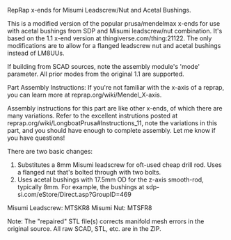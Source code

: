 RepRap x-ends for Misumi Leadscrew/Nut and Acetal Bushings.

This is a modified version of the popular prusa/mendelmax x-ends for use with acetal bushings from SDP and Misumi leadscrew/nut combination. It's based on the 1.1 x-end version at thingiverse.com/thing:21122. The only modifications are to allow for a flanged leadscrew nut and acetal bushings instead of LM8UUs.

If building from SCAD sources, note the assembly module's 'mode' parameter.  All prior modes from the original 1.1 are supported.


Part Assembly Instructions:
If you're not familiar with the x-axis of a reprap, you can learn more at reprap.org/wiki/Mendel_X-axis.

Assembly instructions for this part are like other x-ends, of which there are many variations. Refer to the excellent instrutions posted at reprap.org/wiki/LongboatPrusa#Instructions_11, note the variations in this part, and you should have enough to complete assembly. Let me know if you have questions!

There are two basic changes:
1) Substitutes a 8mm Misumi leadscrew for oft-used cheap drill rod. Uses a flanged nut that's bolted through with two bolts.
2) Uses acetal bushings with 17.5mm OD for the z-axis smooth-rod, typically 8mm. For example, the bushings at sdp-si.com/eStore/Direct.asp?GroupID=469

Misumi Leadscrew: MTSKR8
Misumi Nut: MTSFR8


Note: The "repaired" STL file(s) corrects manifold mesh errors in the original source. All raw SCAD, STL, etc. are in the ZIP.